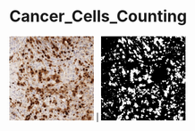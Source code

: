 # Cancer_Cells_Counting
<img src="cv.png" alt="Cover" width="30%"/>  | <img src="answer.jpg" alt="Cover" width="30%"/>
